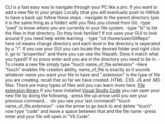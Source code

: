 CLI is a fast easy was to navigate through your PC like a pro.
If you want to add a new file to your projec Locally (that you will eventually push to HitHub to have a back up)
follow these steps.
-navigate to the parent directory (yes it is the same thing as a folder) with you files you cloned from Git.
    -type "pwd" to know where you are currently in your file system.
    -type "ls" to list the files in that directory. Do they look familiar? If not uses your GUI to look around if you need help while learning.
    - type "cd /home/user/GitRepo" here cd means change directory and each level in the directory is seperated by a "/".
                If you use your GUI you can locate the desired folder and right click it, go to "properties" and there you can see the filepath. Does it match what you typed? If so press enter and you are in the directory you need to be in.
-To create a new file simply type "touch name_of_file.extension"
    -Here "touch" enables file creation ability, name_of_file is exactly as it sounds whatever name you want your file to have and ".extension" is the type of file you are creating. recall that so far we have created .HTML .CSS .JS and .MD files. There are many types of files and you can learn more here. [File extension library](https://www.computerhope.com/issues/ch001789.htm)
If you have installed [Visual Studio Code](https://code.visualstudio.com/) you can open your new file by doing the following.
-press the up arrow until you see your previous command...
    -do you see your last command? "touch name_of_file.extension"
-use the arrow to go back to and delete "touch"
now type "code" and leave a space between that and the file name
-press enter and your file will open in "VS Code".